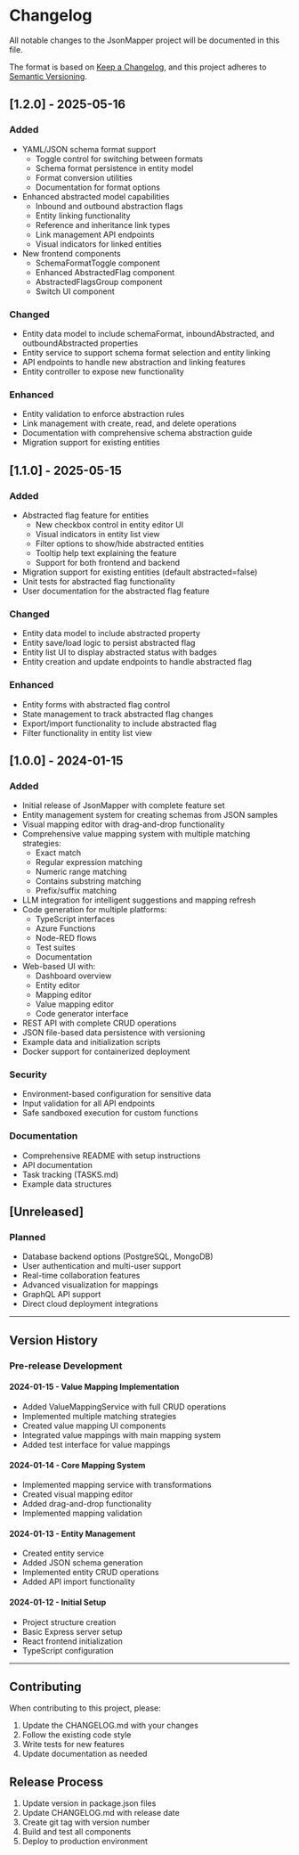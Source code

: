 # Changelog

All notable changes to the JsonMapper project will be documented in this file.

The format is based on [Keep a Changelog](https://keepachangelog.com/en/1.0.0/),
and this project adheres to [Semantic Versioning](https://semver.org/spec/v2.0.0.html).

## [1.2.0] - 2025-05-16

### Added
- YAML/JSON schema format support
  - Toggle control for switching between formats
  - Schema format persistence in entity model
  - Format conversion utilities
  - Documentation for format options
- Enhanced abstracted model capabilities
  - Inbound and outbound abstraction flags
  - Entity linking functionality
  - Reference and inheritance link types
  - Link management API endpoints
  - Visual indicators for linked entities
- New frontend components
  - SchemaFormatToggle component
  - Enhanced AbstractedFlag component
  - AbstractedFlagsGroup component
  - Switch UI component

### Changed
- Entity data model to include schemaFormat, inboundAbstracted, and outboundAbstracted properties
- Entity service to support schema format selection and entity linking
- API endpoints to handle new abstraction and linking features
- Entity controller to expose new functionality

### Enhanced
- Entity validation to enforce abstraction rules
- Link management with create, read, and delete operations
- Documentation with comprehensive schema abstraction guide
- Migration support for existing entities

## [1.1.0] - 2025-05-15

### Added
- Abstracted flag feature for entities
  - New checkbox control in entity editor UI
  - Visual indicators in entity list view
  - Filter options to show/hide abstracted entities
  - Tooltip help text explaining the feature
  - Support for both frontend and backend
- Migration support for existing entities (default abstracted=false)
- Unit tests for abstracted flag functionality
- User documentation for the abstracted flag feature

### Changed
- Entity data model to include abstracted property
- Entity save/load logic to persist abstracted flag
- Entity list UI to display abstracted status with badges
- Entity creation and update endpoints to handle abstracted flag

### Enhanced
- Entity forms with abstracted flag control
- State management to track abstracted flag changes
- Export/import functionality to include abstracted flag
- Filter functionality in entity list view

## [1.0.0] - 2024-01-15

### Added
- Initial release of JsonMapper with complete feature set
- Entity management system for creating schemas from JSON samples
- Visual mapping editor with drag-and-drop functionality
- Comprehensive value mapping system with multiple matching strategies:
  - Exact match
  - Regular expression matching
  - Numeric range matching
  - Contains substring matching
  - Prefix/suffix matching
- LLM integration for intelligent suggestions and mapping refresh
- Code generation for multiple platforms:
  - TypeScript interfaces
  - Azure Functions
  - Node-RED flows
  - Test suites
  - Documentation
- Web-based UI with:
  - Dashboard overview
  - Entity editor
  - Mapping editor
  - Value mapping editor
  - Code generator interface
- REST API with complete CRUD operations
- JSON file-based data persistence with versioning
- Example data and initialization scripts
- Docker support for containerized deployment

### Security
- Environment-based configuration for sensitive data
- Input validation for all API endpoints
- Safe sandboxed execution for custom functions

### Documentation
- Comprehensive README with setup instructions
- API documentation
- Task tracking (TASKS.md)
- Example data structures

## [Unreleased]

### Planned
- Database backend options (PostgreSQL, MongoDB)
- User authentication and multi-user support
- Real-time collaboration features
- Advanced visualization for mappings
- GraphQL API support
- Direct cloud deployment integrations

---

## Version History

### Pre-release Development

#### 2024-01-15 - Value Mapping Implementation
- Added ValueMappingService with full CRUD operations
- Implemented multiple matching strategies
- Created value mapping UI components
- Integrated value mappings with main mapping system
- Added test interface for value mappings

#### 2024-01-14 - Core Mapping System
- Implemented mapping service with transformations
- Created visual mapping editor
- Added drag-and-drop functionality
- Implemented mapping validation

#### 2024-01-13 - Entity Management
- Created entity service
- Added JSON schema generation
- Implemented entity CRUD operations
- Added API import functionality

#### 2024-01-12 - Initial Setup
- Project structure creation
- Basic Express server setup
- React frontend initialization
- TypeScript configuration

---

## Contributing

When contributing to this project, please:
1. Update the CHANGELOG.md with your changes
2. Follow the existing code style
3. Write tests for new features
4. Update documentation as needed

## Release Process

1. Update version in package.json files
2. Update CHANGELOG.md with release date
3. Create git tag with version number
4. Build and test all components
5. Deploy to production environment
